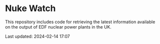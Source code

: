 # Nuke Watch

This repository includes code for retrieving the latest information available on the output of EDF nuclear power plants in the UK.

Last updated: 2024-02-14 17:07